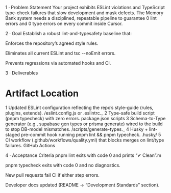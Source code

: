 1 · Problem Statement
Your project exhibits ESLint violations and TypeScript type-check failures that slow development and mask defects. The Memory Bank system needs a disciplined, repeatable pipeline to guarantee 0 lint errors and 0 type errors on every commit inside Cursor.

2 · Goal
Establish a robust lint-and-typesafety baseline that:

Enforces the repository’s agreed style rules.

Eliminates all current ESLint and tsc --noEmit errors.

Prevents regressions via automated hooks and CI.

3 · Deliverables

# Artifact Location

1 Updated ESLint configuration reflecting the repo’s style-guide (rules, plugins, extends). /eslint.config.js or .eslintrc._
2 Type-safe build script (pnpm typecheck) with zero errors. package.json scripts
3 Schema-to-Type generator (e.g., supabase gen types or prisma generate) wired to the build to stop DB-model mismatches. /scripts/generate-types._
4 Husky + lint-staged pre-commit hook running pnpm lint && pnpm typecheck. .husky/
5 CI workflow (.github/workflows/quality.yml) that blocks merges on lint/type failures. GitHub Actions

4 · Acceptance Criteria
pnpm lint exits with code 0 and prints “✔ Clean”.m

pnpm typecheck exits with code 0 and no diagnostics.

New pull requests fail CI if either step errors.

Developer docs updated (README → “Development Standards” section).
